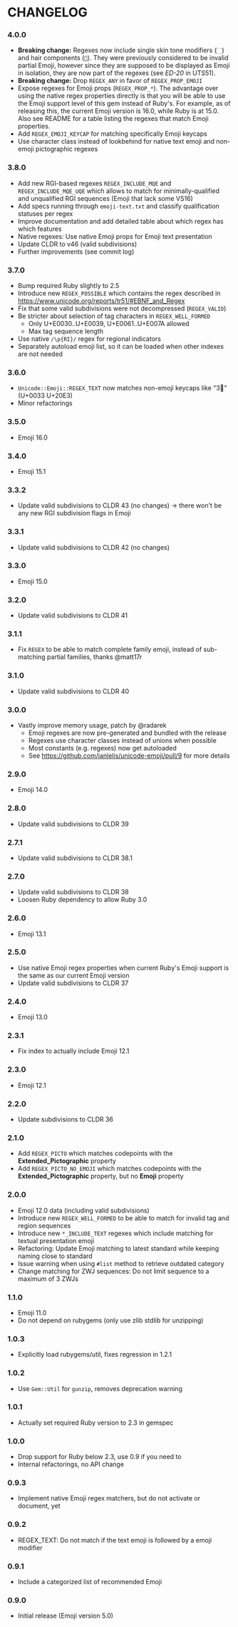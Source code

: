 # CHANGELOG

### 4.0.0

- **Breaking change:** Regexes now include single skin tone modifiers (`🏻`) and hair components (`🦰`).
  They were previously considered to be invalid partial Emoji, however since they are supposed to be
  displayed as Emoji in isolation, they are now part of the regexes (see *ED-20* in UTS51).
- **Breaking change:** Drop `REGEX_ANY` in favor of `REGEX_PROP_EMOJI`
- Expose regexes for Emoji props (`REGEX_PROP_*`). The advantage over using the native regex properties
  directly is that you will be able to use the Emoji support level of this gem instead of Ruby's.
  For example, as of releasing this, the current Emoji version is 16.0, while Ruby is at 15.0.
  Also see README for a table listing the regexes that match Emoji properties.
- Add `REGEX_EMOJI_KEYCAP` for matching specifically Emoji keycaps
- Use character class instead of lookbehind for native text emoji and non-emoji pictographic regexes

### 3.8.0

- Add new RGI-based regexes `REGEX_INCLUDE_MQE` and `REGEX_INCLUDE_MQE_UQE` which allows to match
  for minimally-qualified and unqualified RGI sequences (Emoji that lack some VS16)
- Add specs running through `emoji-text.txt` and classify qualification statuses per regex
- Improve documentation and add detailed table about which regex has which features
- Native regexes: Use native Emoji props for Emoji text presentation
- Update CLDR to v46 (valid subdivisions)
- Further improvements (see commit log)

### 3.7.0

- Bump required Ruby slightly to 2.5
- Introduce new `REGEX_POSSIBLE` which contains the regex described in
  https://www.unicode.org/reports/tr51/#EBNF_and_Regex
- Fix that some valid subdivisions were not decompressed (`REGEX_VALID`)
- Be stricter about selection of tag characters in `REGEX_WELL_FORMED`
  - Only U+E0030..U+E0039, U+E0061..U+E007A allowed
  - Max tag sequence length
- Use native `/\p{RI}/` regex for regional indicators
- Separately autoload emoji list, so it can be loaded when other indexes
  are not needed

### 3.6.0

- `Unicode::Emoji::REGEX_TEXT` now matches non-emoji keycaps like "3⃣"  (U+0033 U+20E3)
- Minor refactorings

### 3.5.0

- Emoji 16.0

### 3.4.0

- Emoji 15.1

### 3.3.2

- Update valid subdivisions to CLDR 43 (no changes)
  -> there won't be any new RGI subdivision flags in Emoji

### 3.3.1

- Update valid subdivisions to CLDR 42 (no changes)

### 3.3.0

- Emoji 15.0

### 3.2.0

- Update valid subdivisions to CLDR 41

### 3.1.1

- Fix `REGEX` to be able to match complete family emoji, instead of
  sub-matching partial families, thanks @matt17r

### 3.1.0

- Update valid subdivisions to CLDR 40

### 3.0.0

- Vastly improve memory usage, patch by @radarek
  - Emoji regexes are now pre-generated and bundled with the release
  - Regexes use character classes instead of unions when possible
  - Most constants (e.g. regexes) now get autoloaded
  - See https://github.com/janlelis/unicode-emoji/pull/9 for more details

### 2.9.0

- Emoji 14.0

### 2.8.0

- Update valid subdivisions to CLDR 39

### 2.7.1

- Update valid subdivisions to CLDR 38.1

### 2.7.0

- Update valid subdivisions to CLDR 38
- Loosen Ruby dependency to allow Ruby 3.0

### 2.6.0

- Emoji 13.1

### 2.5.0

- Use native Emoji regex properties when current Ruby's Emoji support is the same as our current Emoji version
- Update valid subdivisions to CLDR 37

### 2.4.0

- Emoji 13.0

### 2.3.1

- Fix index to actually include Emoji 12.1

### 2.3.0

- Emoji 12.1

### 2.2.0

- Update subdivisions to CLDR 36

### 2.1.0

- Add `REGEX_PICTO` which matches codepoints with the **Extended_Pictographic** property
- Add `REGEX_PICTO_NO_EMOJI` which matches codepoints with the **Extended_Pictographic** property, but no **Emoji** property

### 2.0.0

- Emoji 12.0 data (including valid subdivisions)
- Introduce new `REGEX_WELL_FORMED` to be able to match for invalid tag and region sequences
- Introduce new `*_INCLUDE_TEXT` regexes which include matching for textual presentation emoji
- Refactoring: Update Emoji matching to latest standard while keeping naming close to standard
- Issue warning when using `#list` method to retrieve outdated category
- Change matching for ZWJ sequences: Do not limit sequence to a maximum of 3 ZWJs

### 1.1.0

- Emoji 11.0
- Do not depend on rubygems (only use zlib stdlib for unzipping)

### 1.0.3

- Explicitly load rubygems/util, fixes regression in 1.2.1

### 1.0.2

- Use `Gem::Util` for `gunzip`, removes deprecation warning

### 1.0.1

- Actually set required Ruby version to 2.3 in gemspec

### 1.0.0

- Drop support for Ruby below 2.3, use 0.9 if you need to
- Internal refactorings, no API change

### 0.9.3

- Implement native Emoji regex matchers, but do not activate or document, yet

### 0.9.2

- REGEX_TEXT: Do not match if the text emoji is followed by a emoji modifier

### 0.9.1

- Include a categorized list of recommended Emoji

### 0.9.0

- Initial release (Emoji version 5.0)
